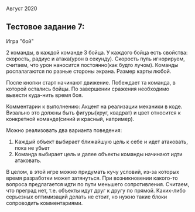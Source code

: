 Август 2020
## Тестовое задание 7:

Игра "бой"

2 команды, в каждой команде 3 бойца.
У каждого бойца есть свойства: скорость, радиус и атака(урон в секунду). Скорость пуль игнорируем, считаем, что урон наносится постоянно(как будто лучом).
Команды роспалагаются по разные стороны экрана. Размер карты любой. 

После кнопки старт начинают движение. Побеждает та команда, в которой остались бойцы. По завершении сражения необходимо вывести куда-нить время боя.

Комментарии к выполнению:
Акцент на реализации механики в коде. Визально это должны быть фигуры(круг, квадрат) и цвет относится к конкретной команде(синий и красный, например).

Можно реализовать два варианта поведения:
1. Каждый объект выбирает ближайшую цель к себе и идет атаковать, пока не убьет
2. Команда выбирает цель и далее объекты команды начинают идти атаковать.

В целом, в этой игре можно придумать кучу условий, из-за которых время разработки может затянуться. При возникновении какого-то вопроса предлагается идти по пути меньшего сопротивления.
Считаем, что преград нет, т.е. объекты идут друг к другу по прямой.
Каких-либо серьезных оптимизаций делать не стоит, но нужно такие блоки сопроводить комментариями.
